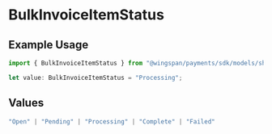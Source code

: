 # BulkInvoiceItemStatus

## Example Usage

```typescript
import { BulkInvoiceItemStatus } from "@wingspan/payments/sdk/models/shared";

let value: BulkInvoiceItemStatus = "Processing";
```

## Values

```typescript
"Open" | "Pending" | "Processing" | "Complete" | "Failed"
```
